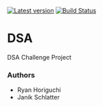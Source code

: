 [![Latest version](https://img.shields.io/github/release/rhoriguchi/DSA.svg?style=flat&label=version&colorB=d24759)](https://github.com/rhoriguchi/DSA/releases/latest)
[![Build Status](https://travis-ci.com/rhoriguchi/DSA.svg?token=2mgnyUZChz9fndY1K1xA&branch=master)](https://travis-ci.com/rhoriguchi/DSA)

# DSA
DSA Challenge Project

### Authors
- Ryan Horiguchi
- Janik Schlatter
